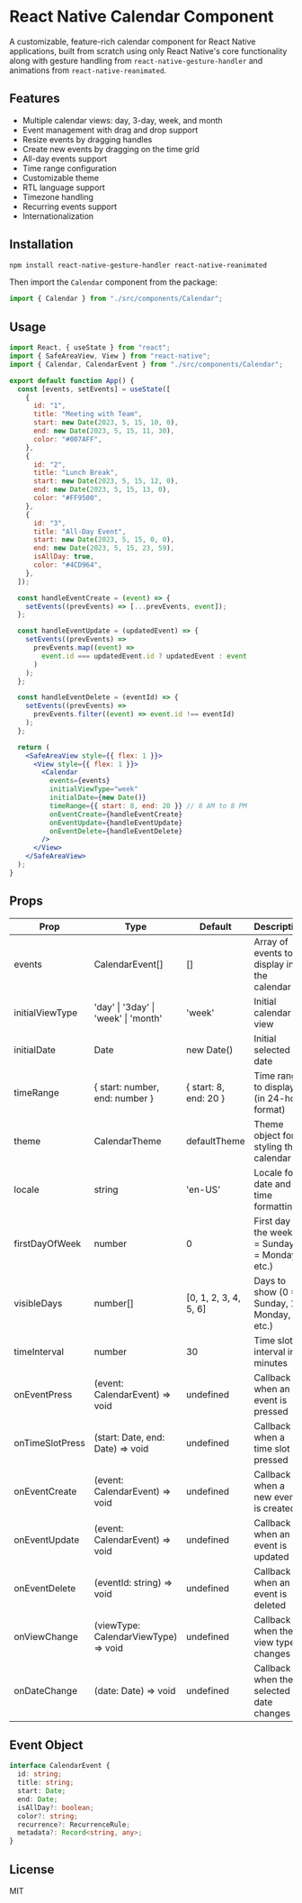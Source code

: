 # React Native Calendar Component

A customizable, feature-rich calendar component for React Native applications, built from scratch using only React Native's core functionality along with gesture handling from `react-native-gesture-handler` and animations from `react-native-reanimated`.

## Features

- Multiple calendar views: day, 3-day, week, and month
- Event management with drag and drop support
- Resize events by dragging handles
- Create new events by dragging on the time grid
- All-day events support
- Time range configuration
- Customizable theme
- RTL language support
- Timezone handling
- Recurring events support
- Internationalization

## Installation

```bash
npm install react-native-gesture-handler react-native-reanimated
```

Then import the `Calendar` component from the package:

```javascript
import { Calendar } from "./src/components/Calendar";
```

## Usage

```jsx
import React, { useState } from "react";
import { SafeAreaView, View } from "react-native";
import { Calendar, CalendarEvent } from "./src/components/Calendar";

export default function App() {
  const [events, setEvents] = useState([
    {
      id: "1",
      title: "Meeting with Team",
      start: new Date(2023, 5, 15, 10, 0),
      end: new Date(2023, 5, 15, 11, 30),
      color: "#007AFF",
    },
    {
      id: "2",
      title: "Lunch Break",
      start: new Date(2023, 5, 15, 12, 0),
      end: new Date(2023, 5, 15, 13, 0),
      color: "#FF9500",
    },
    {
      id: "3",
      title: "All-Day Event",
      start: new Date(2023, 5, 15, 0, 0),
      end: new Date(2023, 5, 15, 23, 59),
      isAllDay: true,
      color: "#4CD964",
    },
  ]);

  const handleEventCreate = (event) => {
    setEvents((prevEvents) => [...prevEvents, event]);
  };

  const handleEventUpdate = (updatedEvent) => {
    setEvents((prevEvents) =>
      prevEvents.map((event) =>
        event.id === updatedEvent.id ? updatedEvent : event
      )
    );
  };

  const handleEventDelete = (eventId) => {
    setEvents((prevEvents) =>
      prevEvents.filter((event) => event.id !== eventId)
    );
  };

  return (
    <SafeAreaView style={{ flex: 1 }}>
      <View style={{ flex: 1 }}>
        <Calendar
          events={events}
          initialViewType="week"
          initialDate={new Date()}
          timeRange={{ start: 8, end: 20 }} // 8 AM to 8 PM
          onEventCreate={handleEventCreate}
          onEventUpdate={handleEventUpdate}
          onEventDelete={handleEventDelete}
        />
      </View>
    </SafeAreaView>
  );
}
```

## Props

| Prop            | Type                                 | Default               | Description                                          |
| --------------- | ------------------------------------ | --------------------- | ---------------------------------------------------- |
| events          | CalendarEvent[]                      | []                    | Array of events to display in the calendar           |
| initialViewType | 'day' \| '3day' \| 'week' \| 'month' | 'week'                | Initial calendar view                                |
| initialDate     | Date                                 | new Date()            | Initial selected date                                |
| timeRange       | { start: number, end: number }       | { start: 8, end: 20 } | Time range to display (in 24-hour format)            |
| theme           | CalendarTheme                        | defaultTheme          | Theme object for styling the calendar                |
| locale          | string                               | 'en-US'               | Locale for date and time formatting                  |
| firstDayOfWeek  | number                               | 0                     | First day of the week (0 = Sunday, 1 = Monday, etc.) |
| visibleDays     | number[]                             | [0, 1, 2, 3, 4, 5, 6] | Days to show (0 = Sunday, 1 = Monday, etc.)          |
| timeInterval    | number                               | 30                    | Time slot interval in minutes                        |
| onEventPress    | (event: CalendarEvent) => void       | undefined             | Callback when an event is pressed                    |
| onTimeSlotPress | (start: Date, end: Date) => void     | undefined             | Callback when a time slot is pressed                 |
| onEventCreate   | (event: CalendarEvent) => void       | undefined             | Callback when a new event is created                 |
| onEventUpdate   | (event: CalendarEvent) => void       | undefined             | Callback when an event is updated                    |
| onEventDelete   | (eventId: string) => void            | undefined             | Callback when an event is deleted                    |
| onViewChange    | (viewType: CalendarViewType) => void | undefined             | Callback when the view type changes                  |
| onDateChange    | (date: Date) => void                 | undefined             | Callback when the selected date changes              |

## Event Object

```typescript
interface CalendarEvent {
  id: string;
  title: string;
  start: Date;
  end: Date;
  isAllDay?: boolean;
  color?: string;
  recurrence?: RecurrenceRule;
  metadata?: Record<string, any>;
}
```

## License

MIT

